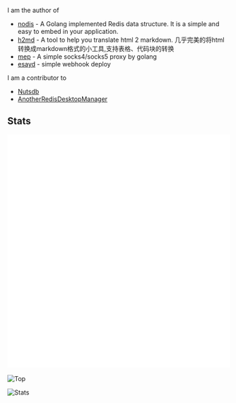 
I am the author of

- [nodis](https://github.com/diiyw/nodis) - A Golang implemented Redis data structure. It is a simple and easy to embed in your application.
- [h2md](https://github.com/diiyw/h2md) - A tool to help you translate html 2 markdown. 几乎完美的将html转换成markdown格式的小工具,支持表格、代码块的转换
- [mep](https://github.com/diiyw/mep) - A simple socks4/socks5 proxy by golang
- [esayd](https://github.com/diiyw/easyd) - simple webhook deploy

I am a contributor to

- [Nutsdb](https://github.com/nutsdb/nutsdb)
- [AnotherRedisDesktopManager](https://github.com/qishibo/AnotherRedisDesktopManager)

## Stats
![Metrics](https://github.com/diiyw/diiyw/blob/main/github-metrics.svg)

![Top](https://github-readme-stats.vercel.app/api/top-langs/?username=diiyw&hide_border=true)

![Stats](https://github-readme-stats.vercel.app/api?username=diiyw&show_icons=true&hide_border=true)
